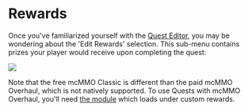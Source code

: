 # Rewards

Once you've familiarized yourself with the [Quest Editor](../setup/quests-editor.md), you may be wondering about the 'Edit Rewards' selection. This sub-menu contains prizes your player would receive upon completing the quest:

![](<../.gitbook/assets/rewardz (1).png>)

Note that the free mcMMO Classic is different than the paid mcMMO Overhaul, which is not natively supported. To use Quests with mcMMO Overhaul, you'll need [the module](https://pikamug.gitbook.io/quests/casual/modules#mcmmo-overhaul) which loads under custom rewards.

